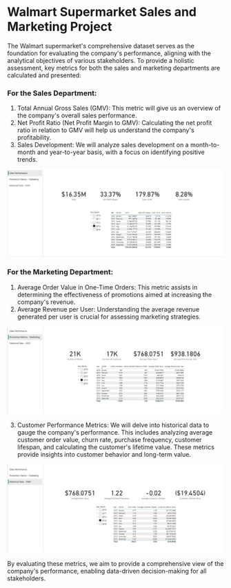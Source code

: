 # Walmart Supermarket Sales and Marketing Project

The Walmart supermarket's comprehensive dataset serves as the foundation for evaluating the company's performance, aligning with the analytical objectives of various stakeholders. To provide a holistic assessment, key metrics for both the sales and marketing departments are calculated and presented:

### For the Sales Department:

1. Total Annual Gross Sales (GMV): This metric will give us an overview of the company's overall sales performance.
2. Net Profit Ratio (Net Profit Margin to GMV): Calculating the net profit ratio in relation to GMV will help us understand the company's profitability.
3. Sales Development: We will analyze sales development on a month-to-month and year-to-year basis, with a focus on identifying positive trends.

![](https://github.com/jessie-kusumawardhani/Walmart-Supermarket-Project/blob/main/analysis%201-1.jpg?raw=true)

### For the Marketing Department:

1. Average Order Value in One-Time Orders: This metric assists in determining the effectiveness of promotions aimed at increasing the company's revenue.
2. Average Revenue per User: Understanding the average revenue generated per user is crucial for assessing marketing strategies.

![](https://github.com/jessie-kusumawardhani/Walmart-Supermarket-Project/blob/main/analysis%202-1.jpg?raw=true)

3. Customer Performance Metrics: We will delve into historical data to gauge the company's performance. This includes analyzing average customer order value, churn rate, purchase frequency, customer lifespan, and calculating the customer's lifetime value. These metrics provide insights into customer behavior and long-term value.

![](https://github.com/jessie-kusumawardhani/Walmart-Supermarket-Project/blob/main/analysis%203-1.jpg?raw=true)

By evaluating these metrics, we aim to provide a comprehensive view of the company's performance, enabling data-driven decision-making for all stakeholders.
